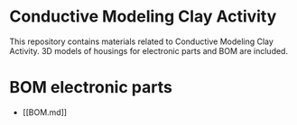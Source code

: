 # Conductive Modeling Clay Activity
This repository contains materials related to Conductive Modeling Clay Activity. 3D models of housings for electronic parts and BOM are included.

# BOM  electronic parts
  * [[BOM.md]]

